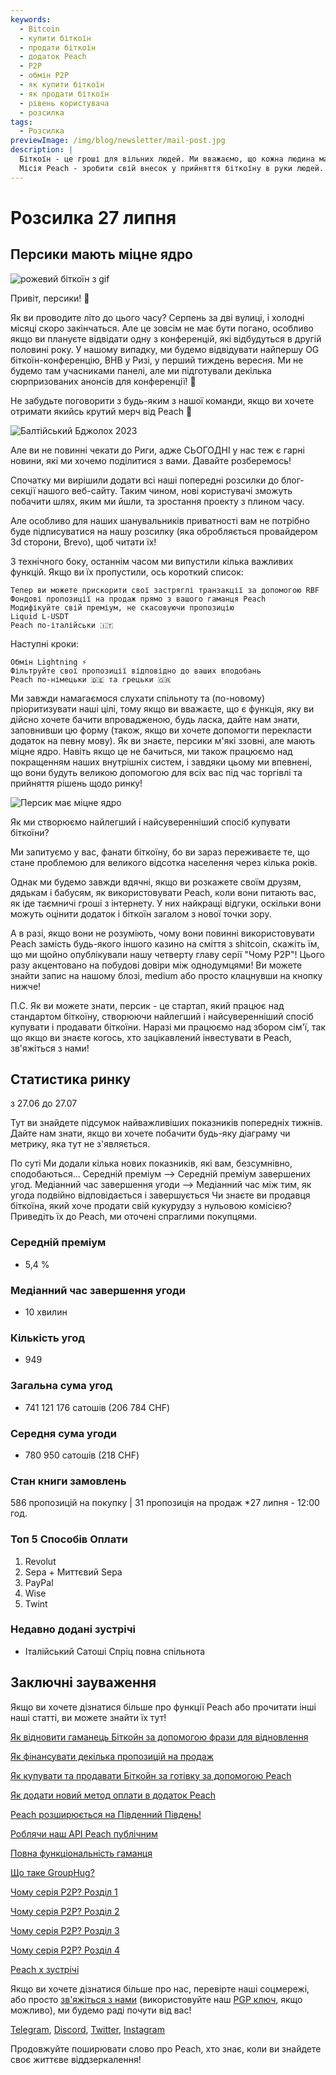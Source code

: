 ```yaml
---
keywords:
  - Bitcoin
  - купити біткоїн
  - продати біткоїн
  - додаток Peach
  - P2P
  - обмін P2P
  - як купити біткоїн
  - як продати біткоїн
  - рівень користувача
  - розсилка
tags:
  - Розсилка
previewImage: /img/blog/newsletter/mail-post.jpg
description: |
  Біткоїн - це гроші для вільних людей. Ми вважаємо, що кожна людина має право вибирати, які гроші вона використовує для зберігання свого багатства, результату своєї роботи, свого часу та енергії. Peach Bitcoin - це найлегший спосіб купувати і продавати біткоїни від одного користувача до іншого.
  Місія Peach - зробити свій внесок у прийняття біткоїну в руки людей.
---
```


# Розсилка 27 липня

## Персики мають міцне ядро

![рожевий біткоїн з gif](/img/blog/newsletter/gif-peach.gif)

Привіт, персики! 🍑

Як ви проводите літо до цього часу? Серпень за дві вулиці, і холодні місяці скоро закінчаться. Але це зовсім не має бути погано, особливо якщо ви плануєте відвідати одну з конференцій, які відбудуться в другій половині року.
У нашому випадку, ми будемо відвідувати найпершу OG біткоїн-конференцію, BHB у Ризі, у перший тиждень вересня. Ми не будемо там учасниками панелі, але ми підготували декілька сюрпризованих анонсів для конференції! 👀

Не забудьте поговорити з будь-яким з нашої команди, якщо ви хочете отримати якийсь крутий мерч від Peach 👕

![Балтійський Бджолох 2023](https://img.mailinblue.com/5647291/images/content_library/original/64c150feca9a443c5539f14d.jpg)

Але ви не повинні чекати до Риги, адже СЬОГОДНІ у нас теж є гарні новини, які ми хочемо поділитися з вами. Давайте розберемось!

Спочатку ми вирішили додати всі наші попередні розсилки до блог-секції нашого веб-сайту. Таким чином, нові користувачі зможуть побачити шлях, яким ми йшли, та зростання проекту з плином часу.

Але особливо для наших шанувальників приватності вам не потрібно буде підписуватися на нашу розсилку (яка обробляється провайдером 3d сторони, Brevo), щоб читати їх!

З технічного боку, останнім часом ми випустили кілька важливих функцій. Якщо ви їх пропустили, ось короткий список:

    Тепер ви можете прискорити свої застряглі транзакції за допомогою RBF
    Фондові пропозиції на продаж прямо з вашого гаманця Peach
    Модифікуйте свій преміум, не скасовуючи пропозицію
    Liquid L-USDT
    Peach по-італійськи 🇮🇹

Наступні кроки:

    Обмін Lightning ⚡
    Фільтруйте свої пропозиції відповідно до ваших вподобань
    Peach по-німецьки 🇩🇪 та грецьки 🇬🇷

Ми завжди намагаємося слухати спільноту та (по-новому) пріоритизувати наші цілі, тому якщо ви вважаєте, що є функція, яку ви дійсно хочете бачити впровадженою, будь ласка, дайте нам знати, заповнивши цю форму (також, якщо ви хочете допомогти перекласти додаток на певну мову).
Як ви знаєте, персики м'які ззовні, але мають міцне ядро.
Навіть якщо це не бачиться, ми також працюємо над покращенням наших внутрішніх систем, і завдяки цьому ми впевнені, що вони будуть великою допомогою для всіх вас під час торгівлі та прийняття рішень щодо ринку!

![Персик має міцне ядро](https://img.mailinblue.com/5647291/images/content_library/original/64c24bc1b872d13df10ce56f.jpg)

Як ми створюємо найлегший і найсуверенніший спосіб купувати біткоїни?

Ми запитуємо у вас, фанати біткоїну, бо ви зараз переживаєте те, що стане проблемою для великого відсотка населення через кілька років.

Однак ми будемо завжди вдячні, якщо ви розкажете своїм друзям, дядькам і бабусям, як використовувати Peach, коли вони питають вас, як іде таємничі гроші з інтернету. У них найкращі відгуки, оскільки вони можуть оцінити додаток і біткоїн загалом з нової точки зору.

А в разі, якщо вони не розуміють, чому вони повинні використовувати Peach замість будь-якого іншого казино на сміття з shitcoin, скажіть їм, що ми щойно опублікували нашу четверту главу серії "Чому P2P"! Цього разу акцентовано на побудові довіри між однодумцями! Ви можете знайти запис на нашому блозі, medium або просто клацнувши на кнопку нижче!

П.С. Як ви можете знати, персик - це стартап, який працює над стандартом біткоїну, створюючи найлегший і найсуверенніший спосіб купувати і продавати біткоїни. Наразі ми працюємо над збором сім'ї, так що якщо ви знаєте когось, хто зацікавлений інвестувати в Peach, зв'яжіться з нами!

## Статистика ринку

з 27.06 до 27.07

Тут ви знайдете підсумок найважливіших показників попередніх тижнів. Дайте нам знати, якщо ви хочете побачити будь-яку діаграму чи метрику, яка тут не з'являється.

По суті
Ми додали кілька нових показників, які вам, безсумнівно, сподобаються...
Середній преміум --> Середній преміум завершених угод.
Медіанний час завершення угоди --> Медіанний час між тим, як угода подвійно відповідається і завершується
Чи знаєте ви продавця біткоїна, який хоче продати свій кукурудзу з нульовою комісією? Приведіть їх до Peach, ми оточені спраглими покупцями.

### Середній преміум

- 5,4 %

### Медіанний час завершення угоди

- 10 хвилин

### Кількість угод

- 949

### Загальна сума угод

- 741 121 176 сатошів (206 784 CHF)

### Середня сума угоди

- 780 950 сатошів (218 CHF)

### Стан книги замовлень

586 пропозицій на покупку | 31 пропозиція на продаж
\*27 липня - 12:00 год.

### Топ 5 Способів Оплати

1. Revolut
2. Sepa + Миттєвий Sepa
3. PayPal
4. Wise
5. Twint

### Недавно додані зустрічі

- Італійський Сатоші Спріц повна спільнота


## Заключні зауваження

Якщо ви хочете дізнатися більше про функції Peach або прочитати інші наші статті, ви можете знайти їх тут!

[Як відновити гаманець Біткойн за допомогою фрази для відновлення](https://peachbitcoin.com/uk/blog/how-to-restore-peach-wallet/)

[Як фінансувати декілька пропозицій на продаж](https://peachbitcoin.com/uk/blog/funding-multiple-sell-offers/)

[Як купувати та продавати Біткойн за готівку за допомогою Peach](https://peachbitcoin.com/uk/blog/how-to-buy-and-sell-bitcoin-with-cash-using-peach/)

[Як додати новий метод оплати в додаток Peach](https://peachbitcoin.com/uk/blog/how-to-add-a-payment-method/)

[Peach розширюється на Південний Південь!](https://peachbitcoin.com/uk/blog/peach-expands-to-the-global-south/)

[Роблячи наш API Peach публічним](https://peachbitcoin.com/uk/blog/making-our-peach-api-public/)

[Повна функціональність гаманця](https://peachbitcoin.com/uk/blog/full-wallet-functionality/)

[Що таке GroupHug?](https://peachbitcoin.com/uk/blog/group-hug/)

[Чому серія P2P? Розділ 1](https://peachbitcoin.com/uk/blog/why-p2p-chapter-1/)

[Чому серія P2P? Розділ 2](https://peachbitcoin.com/uk/blog/why-p2p-chapter-2/)

[Чому серія P2P? Розділ 3](https://peachbitcoin.com/uk/blog/why-p2p-chapter-3-circular-economies/)

[Чому серія P2P? Розділ 4](https://peachbitcoin.com/uk/blog/why-p2p-chapter-4-chains-of-trust/)

[Peach x зустрічі](https://peachbitcoin.com/uk/blog/peach-for-meetups/)

Якщо ви хочете дізнатися більше про нас, перевірте наші соцмережі, або просто [зв'яжіться з нами](mailto:hello@peachbitcoin.com) (використовуйте наш [PGP ключ](https://keys.openpgp.org/vks/v1/by-fingerprint/48339A19645E2E53488E0E5479E1B270FACD1BD2), якщо можливо), ми будемо раді почути від вас!

[Telegram](https://t.me/peachtopeach), [Discord](https://discord.gg/ypeHz3SW54), [Twitter](https://twitter.com/peachbitcoin), [Instagram](https://instagram.com/peachbitcoin)

Продовжуйте поширювати слово про Peach, хто знає, коли ви знайдете своє життєве віддзеркалення!
